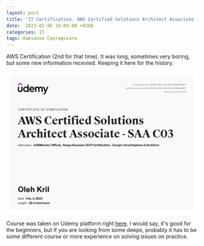 ```yaml
---
layout: post
title: "IT Certification. AWS Certified Solutions Architect Associate - SAA C03"
date:  2023-02-06 10:00:00 +0300
categories: IT
tags: Навчання Сертифікати
---
```


AWS Certification (2nd for that time). It was long, sometimes very boring, but some new information recevied. Keeping it here for the history.

![](/assets/2023-02-06/UC-e2953f16-d05c-4ebb-882d-91365a3e9007.jpg)

Course was taken on Udemy platform right [here](https://www.udemy.com/course/aws-certified-solutions-architect-associate-step-by-step/learn/lecture/33242966?start=0#overview). I would say, it's good for the beginners, but if you are looking from some deeps, probably it has to be some different course or more experience on solving issues on practice.